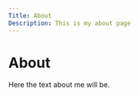 ```yaml
---
Title: About
Description: This is my about page
---
```

About
=================================

Here the text about me will be.